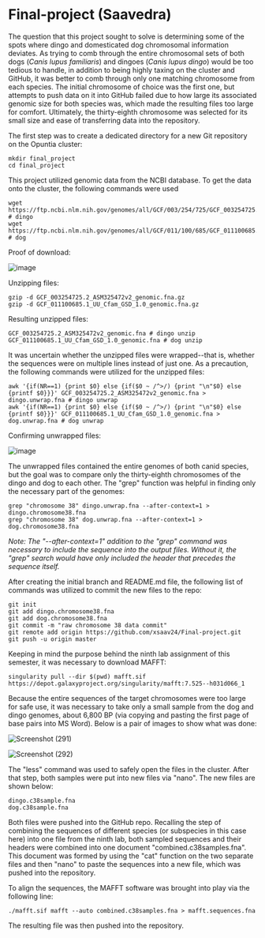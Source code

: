 # Final-project (Saavedra)
The question that this project sought to solve is determining some of the spots where dingo and domesticated dog chromosomal information deviates. As trying to comb through the entire chromosomal sets of both dogs (_Canis lupus familiaris_) and dingoes (_Canis lupus dingo_) would be too tedious to handle, in addition to being highly taxing on the cluster and GitHub, it was better to comb through only one matching chromosome from each species. The initial chromosome of choice was the first one, but attempts to push data on it into GitHub failed due to how large its associated genomic size for both species was, which made the resulting files too large for comfort. Ultimately, the thirty-eighth chromosome was selected for its small size and ease of transferring data into the repository.

The first step was to create a dedicated directory for a new Git repository on the Opuntia cluster:

```
mkdir final_project
cd final_project
```
This project utilized genomic data from the NCBI database. To get the data onto the cluster, the following commands were used

```
wget https://ftp.ncbi.nlm.nih.gov/genomes/all/GCF/003/254/725/GCF_003254725.2_ASM325472v2/GCF_003254725.2_ASM325472v2_genomic.fna.gz # dingo
wget https://ftp.ncbi.nlm.nih.gov/genomes/all/GCF/011/100/685/GCF_011100685.1_UU_Cfam_GSD_1.0/GCF_011100685.1_UU_Cfam_GSD_1.0_genomic.fna.gz # dog
```
Proof of download:

![image](https://github.com/user-attachments/assets/8cc6d255-dfb5-4239-bf7b-ceb98e0312d1)

Unzipping files:

```
gzip -d GCF_003254725.2_ASM325472v2_genomic.fna.gz
gzip -d GCF_011100685.1_UU_Cfam_GSD_1.0_genomic.fna.gz
```

Resulting unzipped files:

```
GCF_003254725.2_ASM325472v2_genomic.fna # dingo unzip
GCF_011100685.1_UU_Cfam_GSD_1.0_genomic.fna # dog unzip
```

It was uncertain whether the unzipped files were wrapped--that is, whether the sequences were on multiple lines instead of just one. As a precaution, the following commands were utilized for the unzipped files: 

```
awk '{if(NR==1) {print $0} else {if($0 ~ /^>/) {print "\n"$0} else {printf $0}}}' GCF_003254725.2_ASM325472v2_genomic.fna > dingo.unwrap.fna # dingo unwrap
awk '{if(NR==1) {print $0} else {if($0 ~ /^>/) {print "\n"$0} else {printf $0}}}' GCF_011100685.1_UU_Cfam_GSD_1.0_genomic.fna > dog.unwrap.fna # dog unwrap
```

Confirming unwrapped files:

![image](https://github.com/user-attachments/assets/426e4f31-544d-4cd5-9886-54be5276efe4)

The unwrapped files contained the entire genomes of both canid species, but the goal was to compare only the thirty-eighth chromosomes of the dingo and dog to each other. The "grep" function was helpful in finding only the necessary part of the genomes:

```
grep "chromosome 38" dingo.unwrap.fna --after-context=1 > dingo.chromosome38.fna
grep "chromosome 38" dog.unwrap.fna --after-context=1 > dog.chromosome38.fna
```

_Note: The "--after-context=1" addition to the "grep" command was necessary to include the sequence into the output files. Without it, the "grep" search would have only included the header that precedes the sequence itself._

After creating the initial branch and README.md file, the following list of commands was utilized to commit the new files to the repo:

```
git init
git add dingo.chromosome38.fna
git add dog.chromosome38.fna
git commit -m "raw chromosome 38 data commit"
git remote add origin https://github.com/xsaav24/Final-project.git
git push -u origin master
```
Keeping in mind the purpose behind the ninth lab assignment of this semester, it was necessary to download MAFFT:

```
singularity pull --dir $(pwd) mafft.sif https://depot.galaxyproject.org/singularity/mafft:7.525--h031d066_1
```
Because the entire sequences of the target chromosomes were too large for safe use, it was necessary to take only a small sample from the dog and dingo genomes, about 6,800 BP (via copying and pasting the first page of base pairs into MS Word). Below is a pair of images to show what was done:

![Screenshot (291)](https://github.com/user-attachments/assets/3ccc224d-9060-4ddf-aaa7-ffbdc808dace)

![Screenshot (292)](https://github.com/user-attachments/assets/1cc85c74-a467-49e4-9f8d-ce65a6034ba6)

The "less" command was used to safely open the files in the cluster. After that step, both samples were put into new files via "nano". The new files are shown below:

```
dingo.c38sample.fna
dog.c38sample.fna
```

Both files were pushed into the GitHub repo. Recalling the step of combining the sequences of different species (or subspecies in this case here) into one file from the ninth lab, both sampled sequences and their headers were combined into one document "combined.c38samples.fna". This document was formed by using the "cat" function on the two separate files and then "nano" to paste the sequences into a new file, which was pushed into the repository.

To align the sequences, the MAFFT software was brought into play via the following line:

```
./mafft.sif mafft --auto combined.c38samples.fna > mafft.sequences.fna
```

The resulting file was then pushed into the repository.
